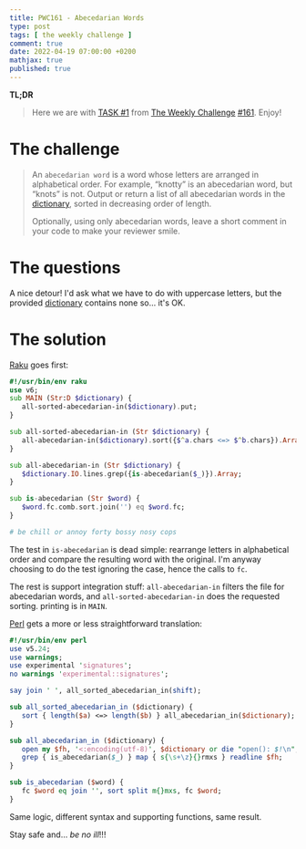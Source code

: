 ```yaml
---
title: PWC161 - Abecedarian Words
type: post
tags: [ the weekly challenge ]
comment: true
date: 2022-04-19 07:00:00 +0200
mathjax: true
published: true
---
```


**TL;DR**

> Here we are with [TASK #1][] from [The Weekly Challenge][]
> [#161][]. Enjoy!

# The challenge

> An `abecedarian word` is a word whose letters are arranged in alphabetical
> order. For example, “knotty” is an abecedarian word, but “knots” is not.
> Output or return a list of all abecedarian words in the [dictionary][],
> sorted in decreasing order of length.
>
> Optionally, using only abecedarian words, leave a short comment in your code
> to make your reviewer smile.

# The questions

A nice detour! I'd ask what we have to do with uppercase letters, but the provided [dictionary][] contains none so... it's OK.

# The solution

[Raku][] goes first:

```raku
#!/usr/bin/env raku
use v6;
sub MAIN (Str:D $dictionary) {
   all-sorted-abecedarian-in($dictionary).put;
}

sub all-sorted-abecedarian-in (Str $dictionary) {
   all-abecedarian-in($dictionary).sort({$^a.chars <=> $^b.chars}).Array;
}

sub all-abecedarian-in (Str $dictionary) {
   $dictionary.IO.lines.grep({is-abecedarian($_)}).Array;
}

sub is-abecedarian (Str $word) {
   $word.fc.comb.sort.join('') eq $word.fc;
}

# be chill or annoy forty bossy nosy cops
```

The test in `is-abecedarian` is dead simple: rearrange letters in alphabetical
order and compare the resulting word with the original. I'm anyway choosing to
do the test ignoring the case, hence the calls to `fc`.

The rest is support integration stuff: `all-abecedarian-in` filters the file
for abecedarian words, and `all-sorted-abecedarian-in` does the requested
sorting. printing is in `MAIN`.

[Perl][] gets a more or less straightforward translation:

```perl
#!/usr/bin/env perl
use v5.24;
use warnings;
use experimental 'signatures';
no warnings 'experimental::signatures';

say join ' ', all_sorted_abecedarian_in(shift);

sub all_sorted_abecedarian_in ($dictionary) {
   sort { length($a) <=> length($b) } all_abecedarian_in($dictionary);
}

sub all_abecedarian_in ($dictionary) {
   open my $fh, '<:encoding(utf-8)', $dictionary or die "open(): $!\n";
   grep { is_abecedarian($_) } map { s{\s+\z}{}rmxs } readline $fh;
}

sub is_abecedarian ($word) {
   fc $word eq join '', sort split m{}mxs, fc $word;
}
```

Same logic, different syntax and supporting functions, same result.

Stay safe and... *be no ill*!!!

[The Weekly Challenge]: https://theweeklychallenge.org/
[#161]: https://theweeklychallenge.org/blog/perl-weekly-challenge-161/
[TASK #1]: https://theweeklychallenge.org/blog/perl-weekly-challenge-161/#TASK1
[Perl]: https://www.perl.org/
[Raku]: https://raku.org/
[dictionary]: https://github.com/manwar/perlweeklychallenge-club/blob/master/data/dictionary.txt
